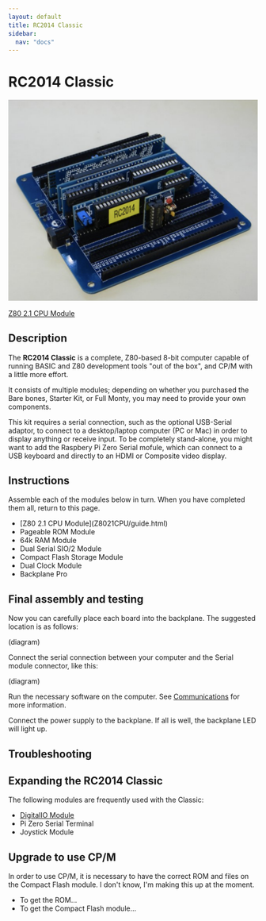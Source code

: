 ```yaml
---
layout: default
title: RC2014 Classic
sidebar:
  nav: "docs"
---
```


# RC2014 Classic

![](board1.png)

[Z80 2.1 CPU Module](./Z8021CPU/guide.html)

## Description

The **RC2014 Classic** is a complete, Z80-based 8-bit computer capable of running BASIC and Z80 development tools "out of the box", and CP/M with a little more effort.

It consists of multiple modules; depending on whether you purchased the Bare bones, Starter Kit, or Full Monty, you may need to provide your own components.

This kit requires a serial connection, such as the optional USB-Serial adaptor, to connect to a desktop/laptop computer (PC or Mac) in order to display anything or receive input. To be completely stand-alone, you might want to add the Raspbery Pi Zero Serial mofule, which can connect to a USB keyboard and directly to an HDMI or Composite video display.

## Instructions

Assemble each of the modules below in turn. When you have completed them all, return to this page.

<ul>
<li>[Z80 2.1 CPU Module](Z8021CPU/guide.html)</li>
<li>Pageable ROM Module</li>
<li>64k RAM Module</li>
<li>Dual Serial SIO/2 Module</li>
<li>Compact Flash Storage Module</li>
<li>Dual Clock Module</li>
<li>Backplane Pro</li>
</ul>

## Final assembly and testing

Now you can carefully place each board into the backplane. The suggested location is as follows:

(diagram)

Connect the serial connection between your computer and the Serial module connector, like this:

(diagram)

Run the necessary software on the computer. See [Communications](../communications.html) for more information.

Connect the power supply to the backplane. If all is well, the backplane LED will light up. 

## Troubleshooting


## Expanding the RC2014 Classic

The following modules are frequently used with the Classic:

* [DigitalIO Module](digitalio/guide.html)
* Pi Zero Serial Terminal
* Joystick Module

## Upgrade to use CP/M

In order to use CP/M, it is necessary to have the correct ROM and files on the Compact Flash module. I don't know, I'm making this up at the moment.

* To get the ROM...
*  To get the Compact Flash module...